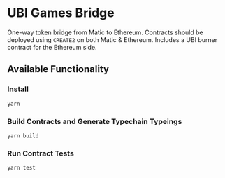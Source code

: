 # UBI Games Bridge

One-way token bridge from Matic to Ethereum. Contracts should be deployed using `CREATE2` on both Matic & Ethereum. Includes a UBI burner contract for the Ethereum side.

## Available Functionality

### Install

`yarn`

### Build Contracts and Generate Typechain Typeings

`yarn build`

### Run Contract Tests

`yarn test`
